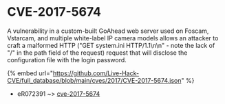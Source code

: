 # CVE-2017-5674

A vulnerability in a custom-built GoAhead web server used on Foscam, Vstarcam, and multiple white-label IP camera models allows an attacker to craft a malformed HTTP ("GET system.ini HTTP/1.1\n\n" - note the lack of "/" in the path field of the request) request that will disclose the configuration file with the login password.

{% embed url="https://github.com/Live-Hack-CVE/full_database/blob/main/cves/2017/CVE-2017-5674.json" %}


* eR072391 ~> [cve-2017-5674](https://www.alice-snow.ru/2017/database/cve-2017-5674/cve-2017-5674-er072391)